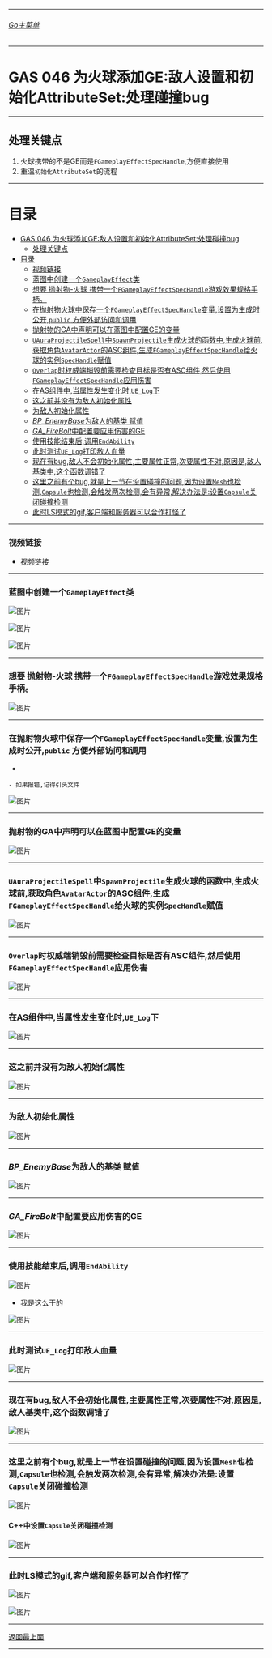 ___________________________________________________________________________________________

###### [Go主菜单](../MainMenu.md)
___________________________________________________________________________________________

# GAS 046 为火球添加GE:敌人设置和初始化AttributeSet:处理碰撞bug
___________________________________________________________________________________________
## 处理关键点
1. 火球携带的不是GE而是`FGameplayEffectSpecHandle`,方便直接使用
2. 重温`初始化AttributeSet`的流程
___________________________________________________________________________________________


# 目录
- [GAS 046 为火球添加GE:敌人设置和初始化AttributeSet:处理碰撞bug](#gas-046-为火球添加ge敌人设置和初始化attributeset处理碰撞bug)
  - [处理关键点](#处理关键点)
- [目录](#目录)
    - [视频链接](#视频链接)
    - [蓝图中创建一个`GameplayEffect`类](#蓝图中创建一个gameplayeffect类)
    - [想要 抛射物-火球 携带一个`FGameplayEffectSpecHandle`游戏效果规格手柄。](#想要-抛射物-火球-携带一个fgameplayeffectspechandle游戏效果规格手柄)
    - [在抛射物火球中保存一个`FGameplayEffectSpecHandle`变量,设置为生成时公开,`public` 方便外部访问和调用](#在抛射物火球中保存一个fgameplayeffectspechandle变量设置为生成时公开public-方便外部访问和调用)
    - [抛射物的GA中声明可以在蓝图中配置GE的变量](#抛射物的ga中声明可以在蓝图中配置ge的变量)
    - [`UAuraProjectileSpell`中`SpawnProjectile`生成火球的函数中,生成火球前,获取角色`AvatarActor`的ASC组件,生成`FGameplayEffectSpecHandle`给火球的实例`SpecHandle`赋值](#uauraprojectilespell中spawnprojectile生成火球的函数中生成火球前获取角色avataractor的asc组件生成fgameplayeffectspechandle给火球的实例spechandle赋值)
    - [`Overlap`时权威端销毁前需要检查目标是否有ASC组件,然后使用`FGameplayEffectSpecHandle`应用伤害](#overlap时权威端销毁前需要检查目标是否有asc组件然后使用fgameplayeffectspechandle应用伤害)
    - [在AS组件中,当属性发生变化时,`UE_Log`下](#在as组件中当属性发生变化时ue_log下)
    - [这之前并没有为敌人初始化属性](#这之前并没有为敌人初始化属性)
    - [为敌人初始化属性](#为敌人初始化属性)
    - [*BP\_EnemyBase*为敌人的基类 赋值](#bp_enemybase为敌人的基类-赋值)
    - [*GA\_FireBolt*中配置要应用伤害的GE](#ga_firebolt中配置要应用伤害的ge)
    - [使用技能结束后,调用`EndAbility`](#使用技能结束后调用endability)
    - [此时测试`UE_Log`打印敌人血量](#此时测试ue_log打印敌人血量)
    - [现在有bug,敌人不会初始化属性,主要属性正常,次要属性不对,原因是,敌人基类中,这个函数调错了](#现在有bug敌人不会初始化属性主要属性正常次要属性不对原因是敌人基类中这个函数调错了)
    - [这里之前有个bug,就是上一节在设置碰撞的问题,因为设置`Mesh`也检测,`Capsule`也检测,会触发两次检测,会有异常,解决办法是:设置`Capsule`关闭碰撞检测](#这里之前有个bug就是上一节在设置碰撞的问题因为设置mesh也检测capsule也检测会触发两次检测会有异常解决办法是设置capsule关闭碰撞检测)
    - [此时LS模式的gif,客户端和服务器可以合作打怪了](#此时ls模式的gif客户端和服务器可以合作打怪了)


___________________________________________________________________________________________



### 视频链接

  - [视频链接](https://b23.tv/rjgs6gR)

___________________________________________________________________________________________


### 蓝图中创建一个`GameplayEffect`类


![图片](.Image/GAS_046/01.png)


![图片](.Image/GAS_046/02.png)


![图片](.Image/GAS_046/03.png)

___________________________________________________________________________________________


### 想要 抛射物-火球 携带一个`FGameplayEffectSpecHandle`游戏效果规格手柄。

![图片](.Image/GAS_046/04.jpg)

___________________________________________________________________________________________


### 在抛射物火球中保存一个`FGameplayEffectSpecHandle`变量,设置为生成时公开,`public` 方便外部访问和调用

  - 

    

    - 如果报错,记得引头文件
    

![图片](.Image/GAS_046/05.png)

___________________________________________________________________________________________


### 抛射物的GA中声明可以在蓝图中配置GE的变量


![图片](.Image/GAS_046/06.png)

___________________________________________________________________________________________


### `UAuraProjectileSpell`中`SpawnProjectile`生成火球的函数中,生成火球前,获取角色`AvatarActor`的ASC组件,生成`FGameplayEffectSpecHandle`给火球的实例`SpecHandle`赋值


![图片](.Image/GAS_046/07.png)

___________________________________________________________________________________________


### `Overlap`时权威端销毁前需要检查目标是否有ASC组件,然后使用`FGameplayEffectSpecHandle`应用伤害


![图片](.Image/GAS_046/08.png)

___________________________________________________________________________________________


### 在AS组件中,当属性发生变化时,`UE_Log`下


![图片](.Image/GAS_046/09.png)

___________________________________________________________________________________________


### 这之前并没有为敌人初始化属性

![图片](.Image/GAS_046/10.jpg)

___________________________________________________________________________________________


### 为敌人初始化属性


![图片](.Image/GAS_046/11.png)

___________________________________________________________________________________________


### *BP_EnemyBase*为敌人的基类 赋值


![图片](.Image/GAS_046/12.png)

___________________________________________________________________________________________


### *GA_FireBolt*中配置要应用伤害的GE


![图片](.Image/GAS_046/13.png)

___________________________________________________________________________________________


### 使用技能结束后,调用`EndAbility`


![图片](.Image/GAS_046/14.jpg)

  - 我是这么干的

![图片](.Image/GAS_046/15.png)

___________________________________________________________________________________________


### 此时测试`UE_Log`打印敌人血量


![图片](.Image/GAS_046/16.jpg)

___________________________________________________________________________________________


### 现在有bug,敌人不会初始化属性,主要属性正常,次要属性不对,原因是,敌人基类中,这个函数调错了

![图片](.Image/GAS_046/17.png)

___________________________________________________________________________________________


### 这里之前有个bug,就是上一节在设置碰撞的问题,因为设置`Mesh`也检测,`Capsule`也检测,会触发两次检测,会有异常,解决办法是:设置`Capsule`关闭碰撞检测

  

![图片](.Image/GAS_046/18.jpg)


#### C++中设置`Capsule`关闭碰撞检测

![图片](.Image/GAS_046/19.png)

___________________________________________________________________________________________


### 此时LS模式的gif,客户端和服务器可以合作打怪了

  


![图片](.Image/GAS_046/20.gif)



![图片](.Image/GAS_046/21.png)

___________________________________________________________________________________________

[返回最上面](#Go主菜单)
___________________________________________________________________________________________